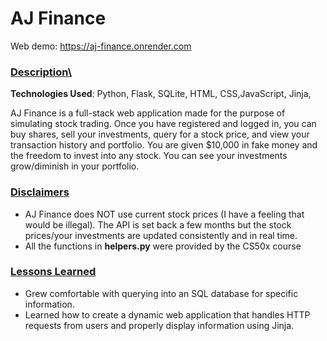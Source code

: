 # AJ Finance

Web demo: https://aj-finance.onrender.com

### <ins>Description<ins>\

**Technologies Used**: Python, Flask, SQLite, HTML, CSS,JavaScript, Jinja, 

AJ Finance is a full-stack web application made for the purpose of simulating stock trading. Once you have registered and logged in, you can buy shares, sell your investments, query for a stock price, and view your transaction history and portfolio. You are given $10,000 in fake money and the freedom to invest into any stock. You can see your investments grow/diminish in your portfolio.

 
### <ins>Disclaimers<ins>

* AJ Finance does NOT use current stock prices (I have a feeling that would be illegal). The API is set back a few months but the stock prices/your investments are updated consistently and in real time.
* All the functions in **helpers.py** were provided by the CS50x course


### <ins>Lessons Learned<ins>
* Grew comfortable with querying into an SQL database for specific information.
* Learned how to create a dynamic web application that handles HTTP requests from users and properly display information using Jinja.

